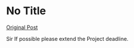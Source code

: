 # No Title

[Original Post](https://discourse.onlinedegree.iitm.ac.in/t/164277/241)

<p>Sir If possible please extend the Project deadline.</p>